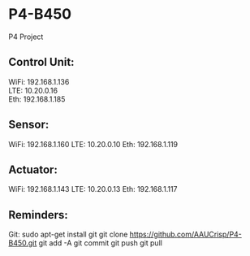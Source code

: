# P4-B450
P4 Project


## Control Unit:
WiFi: 192.168.1.136  
LTE: 10.20.0.16  
Eth: 192.168.1.185  

## Sensor:
WiFi: 192.168.1.160
LTE: 10.20.0.10
Eth: 192.168.1.119

## Actuator:
WiFi: 192.168.1.143
LTE: 10.20.0.13
Eth: 192.168.1.117

## Reminders:
Git: sudo apt-get install git
      git clone https://github.com/AAUCrisp/P4-B450.git
      git add -A
      git commit
      git push
      git pull
